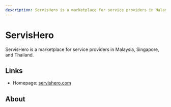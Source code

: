 ```yaml
---
description: ServisHero is a marketplace for service providers in Malaysia, Singapore, and Thailand.
---
```


# ServisHero

ServisHero is a marketplace for service providers in Malaysia, Singapore, and Thailand.

## Links

- Homepage: [servishero.com](https://servishero.com)

## About

